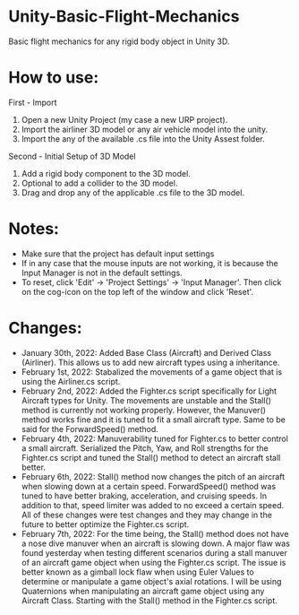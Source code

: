 # Unity-Basic-Flight-Mechanics
Basic flight mechanics for any rigid body object in Unity 3D. 

# How to use:
First - Import
1) Open a new Unity Project (my case a new URP project).
2) Import the airliner 3D model or any air vehicle model into the unity.
3) Import the any of the available .cs file into the Unity Assest folder.

Second - Initial Setup of 3D Model
1) Add a rigid body component to the 3D model.
2) Optional to add a collider to the 3D model.
3) Drag and drop any of the applicable .cs file to the 3D model.

# Notes:
- Make sure that the project has default input settings
- If in any case that the mouse inputs are not working, it is because the Input Manager is not in the default settings.
- To reset, click 'Edit' -> 'Project Settings' -> 'Input Manager'. Then click on the cog-icon on the top left of the window and click 'Reset'.

# Changes:
- January 30th, 2022: Added Base Class (Aircraft) and Derived Class (Airliner). This allows us to add new aircraft types using a inheritance.
- February 1st, 2022: Stabalized the movements of a game object that is using the Airliner.cs script.
- February 2nd, 2022: Added the Fighter.cs script specifically for Light Aircraft types for Unity. The movements are unstable and the Stall() method is currently not working properly. However, the Manuver() method works fine and it is tuned to fit a small aircraft type. Same to be said for the ForwardSpeed() method.
- February 4th, 2022: Manuverability tuned for Fighter.cs to better control a small aircraft. Serialized the Pitch, Yaw, and Roll strengths for the Fighter.cs script and tuned the Stall() method to detect an aircraft stall better.
- February 6th, 2022: Stall() method now changes the pitch of an aircraft when slowing down at a certain speed. ForwardSpeed() method was tuned to have better braking, acceleration, and cruising speeds. In addition to that, speed limiter was added to no exceed a certain speed. All of these changes were test changes and they may change in the future to better optimize the Fighter.cs script.
- February 7th, 2022: For the time being, the Stall() method does not have a nose dive manuver when an aircraft is slowing down. A major flaw was found yesterday when testing different scenarios during a stall manuver of an aircraft game object when using the Fighter.cs script. The issue is better known as a gimball lock flaw when using Euler Values to determine or manipulate a game object's axial rotations. I will be using Quaternions when manipulating an aircraft game object using any Aircraft Class. Starting with the Stall() method in the Fighter.cs script.
